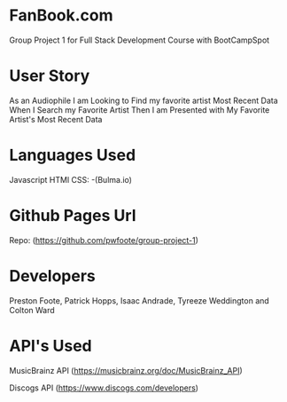 # FanBook.com
Group Project 1 for Full Stack Development Course with BootCampSpot

# User Story
As an Audiophile I am Looking to Find my favorite artist Most Recent Data 
When I Search my Favorite Artist 
Then I am Presented with My Favorite Artist's Most Recent Data

# Languages Used
Javascript HTMl CSS:
                    -(Bulma.io)

# Github Pages Url
Repo: (https://github.com/pwfoote/group-project-1)

# Developers
Preston Foote, Patrick Hopps, Isaac Andrade, Tyreeze Weddington and Colton Ward

# API's Used
MusicBrainz API
(https://musicbrainz.org/doc/MusicBrainz_API)

Discogs API
(https://www.discogs.com/developers)